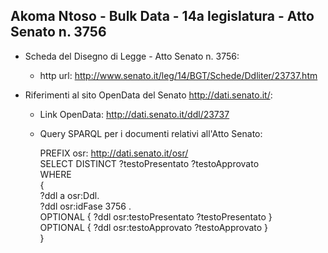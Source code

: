 ## Akoma Ntoso - Bulk Data - 14a legislatura - Atto Senato n. 3756 ##

* Scheda del Disegno di Legge - Atto Senato n. 3756:
	* http url: http://www.senato.it/leg/14/BGT/Schede/Ddliter/23737.htm

* Riferimenti al sito OpenData del Senato http://dati.senato.it/:
	* Link OpenData: http://dati.senato.it/ddl/23737
	* Query SPARQL per i documenti relativi all'Atto Senato:

        PREFIX osr: <http://dati.senato.it/osr/>  
		SELECT DISTINCT ?testoPresentato ?testoApprovato  
		WHERE  
		{  
		    ?ddl a osr:Ddl.  
		    ?ddl osr:idFase 3756 .  
		    OPTIONAL { ?ddl osr:testoPresentato ?testoPresentato }  
		    OPTIONAL { ?ddl osr:testoApprovato ?testoApprovato }  
		}
		